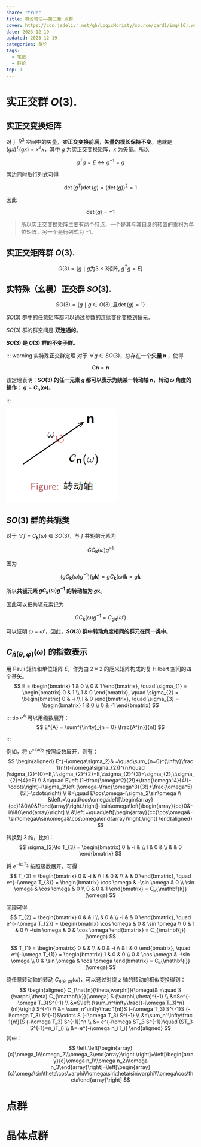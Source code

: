 ```yaml
---
share: "true"
title: 群论笔记——第三章 点群
cover: https://cdn.jsdelivr.net/gh/LogicMoriaty/source/card1/img(16).webp
date: 2023-12-19
updated: 2023-12-19
categories: 群论
tags:
  - 笔记
  - 群论
top: 1
---
```

# 实正交群 $O(3)$.
## 实正交变换矩阵

对于 $R^{3}$ 空间中的矢量，**实正交变换前后，矢量的模长保持不变**。也就是 $(gx)^{T}(gx) = x^{T}x$，其中 $g$ 为实正交变换矩阵，$x$ 为矢量。所以

$$
g^{T}g = E  \leftrightarrow g ^{-1} = g
$$

两边同时取行列式可得

$$
\det (g^{T})\det(g) = (\det(g))^{2} = 1
$$

因此

$$
\det(g) =\pm 1
$$

> 所以实正交变换矩阵主要有两个特点，一个是其与其自身的转置的乘积为单位矩阵，另一个是行列式为 $\pm 1$。

## 实正交矩阵群 $O (3)$.

$$
O (3)=\{g\mid g \text{为}3\times 3\text{矩阵},\:g^Tg=E\}
$$


## 实特殊（幺模）正交群 $SO (3)$.

$$
SO (3)=\{g\mid g \in O (3), \text{且} \det (g) = 1\}
$$

$SO (3)$ 群中的任意矩阵都可以通过参数的连续变化变换到恒元。

$SO (3)$ 群的群空间是 **双连通的**。

**$SO (3)$ 是 $O (3)$ 群的不变子群。**

::: warning 实特殊正交群定理
对于 $\forall g \in SO (3)$，总存在一个**矢量 $\mathbf{n}$** ，使得

$$
G \mathbf{n} = \mathbf{n}
$$

该定理表明：**$SO (3)$ 的任一元素 $g$ 都可以表示为绕某一转动轴 $\mathbf{n}$，转动 $\omega$ 角度的操作： $g = C_{\mathbf{n}}(\omega)$**。

:::

![300](../../source/images/Group-theory-chapter-3.png)


## $SO (3)$ 群的共轭类
对于 $\forall f= C_{\mathbf{k}}(\omega)\in SO (3)$，与 $f$ 共轭的元素为

$$
GC_{\mathbf{k}}(\omega) g ^{-1}
$$

因为

$$
(gC_{\mathbf{k}}(\omega) g ^{-1})(g\mathbf{k}) = gC_{\mathbf{k}}(\omega )\mathbf{k} =g\mathbf{k} 
$$

所以**共轭元素 $gC_{\mathbf{k}}(\omega) g ^{-1}$ 的转动轴为 $g \mathbf{k}$**。

因此可以把共轭元素记为

$$
GC_{\mathbf{k}}(\omega) g ^{-1} = C_{g\mathbf{k}}(\omega')
$$

可以证明 $\omega = \omega'$，因此，**$SO (3)$ 群中转动角度相同的群元在同一类中**。





## $C_{\hat{n}(\theta,\varphi)}(\omega)$ 的指数表示

用 Pauli 矩阵和单位矩阵 $E$，作为由 $2\times 2$ 的厄米矩阵构成的复 Hilbert 空间的四个基矢。
$$
E = \begin{bmatrix}
1 & 0  \\
0 & 1
\end{bmatrix}, \quad \sigma_{1} = \begin{bmatrix}
0 & 1 \\
1 & 0
\end{bmatrix}, \quad \sigma_{2} = \begin{bmatrix}
0 & -i  \\
I & 0 
\end{bmatrix}, \quad \sigma_{3} = \begin{bmatrix}
1 & 0 \\
0 & -1
\end{bmatrix}
$$

::: tip
$e^{A}$ 可以用级数展开：
$$
E^{A} = \sum^{\infty}_{n = 0} \frac{A^{n}}{n!}
$$

:::

例如，将 $e^{-i \omega \sigma_{2}}$ 按照级数展开，则有：
$$
\begin{aligned}
E^{-i\omega\sigma_2}& =\quad\sum_{n=0}^{\infty}\frac 1{n!}(-i\omega\sigma_{2})^{n}\quad (\sigma_{2}^{0}=E,\:\sigma_{2}^{2}=E,\:\sigma_{2}^{3}=\sigma_{2},\:\sigma_{2}^{4}=E)  \\
&=\quad E\left (1-\frac{\omega^2}{2!}+\frac{\omega^4}{4!}-\cdots\right)-i\sigma_2\left (\omega-\frac{\omega^3}{3!}+\frac{\omega^5}{5!}-\cdots\right) \\
&=\quad E\cos\omega-i\sigma_2\sin\omega  \\
&\left.=\quad\cos\omega\left[\begin{array}{cc}1&0\\0&1\end{array}\right.\right]-i\sin\omega\left[\begin{array}{cc}0&-i\\i&0\end{array}\right] \\
&\left.=\quad\left[\begin{array}{cc}\cos\omega&-\sin\omega\\\sin\omega&\cos\omega\end{array}\right.\right]
\end{aligned}
$$

转换到 3 维，比如：
$$
\sigma_{2}\to T_{3} = \begin{bmatrix}
0 & -i &  \\
I & 0 &  \\
 &  & 0
\end{bmatrix}
$$

将 $e^{-i\omega T_{3}}$ 按照级数展开，可得：
$$
T_{3} = \begin{bmatrix}
0 & -i &  \\
I & 0 &  \\
 &  & 0
\end{bmatrix}, \quad e^{-i\omega T_{3}} = \begin{bmatrix}
\cos \omega  & -\sin \omega  & 0 \\
\sin \omega & \cos \omega & 0 \\
0 & 0 & 1
\end{bmatrix} = C_{\mathbf{k}}(\omega)
$$

同理可得
$$
T_{2} = \begin{bmatrix}
0 &  & i  \\
 & 0 &  \\
-i &  & 0
\end{bmatrix}, \quad e^{-i\omega T_{2}} = \begin{bmatrix}
\cos \omega  &  0 & \sin \omega \\
0 & 1 &  0 \\
-\sin \omega  & 0 & \cos \omega
\end{bmatrix} = C_{\mathbf{j}}(\omega)
$$

$$
T_{1} = \begin{bmatrix}
0 &  &  \\
 & 0 & -i  \\
 & i & 0
\end{bmatrix}, \quad e^{-i\omega T_{1}} = \begin{bmatrix}
  1 & 0 & 0 \\
0 & \cos \omega & -\sin \omega \\
0 & \sin \omega & \cos \omega
\end{bmatrix} = C_{\mathbf{i}}(\omega)
$$

绕任意转动轴的转动 $C_{\hat{n}(\theta,\varphi)}(\omega)$，可以通过对绕 $z$ 轴的转动的相似变换得到：
$$
\begin{aligned}
C_{\hat{n}(\theta,\varphi)}(\omega)& =\quad S (\varphi,\theta) C_{\mathbf{k}}(\omega) S (\varphi,\theta)^{-1}  \\
&=Se^{-i\omega T_3}S^{-1} \\
&=S\left (\sum_n^\infty\frac{(-i\omega T_3)^n}{n!}\right) S^{-1} \\
&= \sum_n^\infty\frac 1{n!}S (-i\omega T_3) S^{-1}S (-i\omega T_3) S^{-1}S\cdots S (-i\omega T_3) S^{-1}  \\
&=\sum_n^\infty\frac 1{n!}(S (-i\omega T_3) S^{-1})^n \\
&= e^{-i\omega ST_3 S^{-1}}\quad (ST_3 S^{-1}=n_iT_i) \\
&=-e^{-i\omega n_iT_i}
\end{aligned}
$$
其中：
$$
\left.\left[\begin{array}{c}\omega_1\\\omega_2\\\omega_3\end{array}\right.\right]=\left[\begin{array}{c}\omega n_1\\\omega n_2\\\omega n_3\end{array}\right]=\left[\begin{array}{c}\omega\sin\theta\cos\varphi\\\omega\sin\theta\sin\varphi\\\omega\cos\theta\end{array}\right]
$$

# 点群


# 晶体点群
